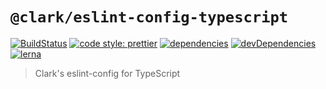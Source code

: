 # `@clark/eslint-config-typescript`

[![BuildStatus](https://travis-ci.org/ClarkSource/eslint-config.svg)](https://travis-ci.org/ClarkSource/eslint-config)
[![code style: prettier](https://img.shields.io/badge/code_style-prettier-ff69b4.svg)](https://github.com/prettier/prettier)
[![dependencies](https://david-dm.org/ClarkSource/eslint-config/status.svg?path=packages/eslint-config-typescript)](https://david-dm.org/ClarkSource/eslint-config?path=packages/eslint-config-typescript)
[![devDependencies](https://david-dm.org/ClarkSource/eslint-config/dev-status.svg?path=packages/eslint-config-typescript)](https://david-dm.org/ClarkSource/eslint-config?path=packages/eslint-config-typescript&type=dev)
[![lerna](https://img.shields.io/badge/maintained%20with-lerna-cc00ff.svg)](https://lernajs.io/)

> Clark's eslint-config for TypeScript
